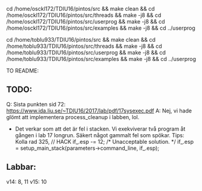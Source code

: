 cd /home/osckl172/TDIU16/pintos/src && make clean &&
cd /home/osckl172/TDIU16/pintos/src/threads && make -j8 &&
cd /home/osckl172/TDIU16/pintos/src/userprog && make -j8 &&
cd /home/osckl172/TDIU16/pintos/src/examples && make -j8 &&
cd ../userprog

cd /home/toblu933/TDIU16/pintos/src && make clean &&
cd /home/toblu933/TDIU16/pintos/src/threads && make -j8 &&
cd /home/toblu933/TDIU16/pintos/src/userprog && make -j8 &&
cd /home/toblu933/TDIU16/pintos/src/examples && make -j8 &&
cd ../userprog


TO README: 
## TODO: 
Q: Sista punkten sid 72: https://www.ida.liu.se/~TDIU16/2017/lab/pdf/17sysexec.pdf
A: Nej, vi hade glömt att implementera process_cleanup i labben, lol.

* Det verkar som att det är fel i stacken. Vi exekviverar två program åt gången i lab 17 longrun. Säkert något gammalt fel som spökar.
Tips: Kolla rad 325, 
    // HACK if_.esp -= 12; /* Unacceptable solution. */
    if_.esp = setup_main_stack(parameters->command_line, if_.esp);


## Labbar: 
v14: 8, 11
v15: 10

